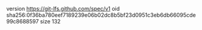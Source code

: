 version https://git-lfs.github.com/spec/v1
oid sha256:0f36ba780eef7189239e06b02dc8b5bf23d0951c3eb6db66095cde99c8688597
size 132
